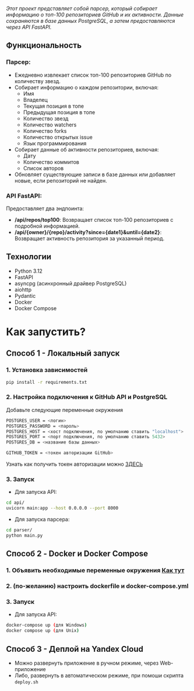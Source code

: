 _Этот проект представляет собой парсер, который собирает информацию о топ-100 репозиториев GitHub и их активности. Данные сохраняются в базе данных PostgreSQL, а затем предоставляются через API FastAPI._

## Функциональность

### Парсер:
- Ежедневно извлекает список топ-100 репозиториев GitHub по количеству звезд.
- Собирает информацию о каждом репозитории, включая:
  - Имя
  - Владелец
  - Текущая позиция в топе
  - Предыдущая позиция в топе
  - Количество звезд
  - Количество watchers
  - Количество forks
  - Количество открытых issue
  - Язык программирования
- Собирает данные об активности репозиториев, включая:
  - Дату
  - Количество коммитов
  - Список авторов
- Обновляет существующие записи в базе данных или добавляет новые, если репозиторий не найден.
### API FastAPI:
Предоставляет два эндпоинта:
- **/api/repos/top100**: Возвращает список топ-100 репозиториев с подробной информацией.
- **/api/{owner}/{repo}/activity?since={date1}&until={date2}**: Возвращает активность репозитория за указанный период.

## Технологии
- Python 3.12
- FastAPI
- asyncpg (асинхронный драйвер PostgreSQL)
- aiohttp
- Pydantic
- Docker
- Docker Compose
  
# Как запустить?
## Способ 1 - Локальный запуск
### 1. Установка зависимостей
```bash
pip install -r requirements.txt
```
### 2. Настройка подключения к GitHub API и PostgreSQL
Добавьте следующие переменные окружения
```bash
POSTGRES_USER = <логин>
POSTGRES_PASSWORD = <пароль>
POSTGRES_HOST = <хост подключения, по умолчанию ставить "localhost">
POSTGRES_PORT = <порт подключения, по умолчанию ставить 5432>
POSTGRES_DB = <название базы данных>

GITHUB_TOKEN = <токен авторизации GitHub>
```
Узнать как получить токен авторизации можно [ЗДЕСЬ](https://docs.github.com/ru/enterprise-cloud@latest/authentication/authenticating-with-saml-single-sign-on/authorizing-a-personal-access-token-for-use-with-saml-single-sign-on)

### 3. Запуск
+ Для запуска API:
```bash
cd api/
uvicorn main:app --host 0.0.0.0 --port 8000
```
+ Для запуска парсера:
```bash
cd parser/
python main.py
```

## Способ 2 - Docker и Docker Compose
### 1. Объявить необходимые переменные окружения [Как тут](2-настройка-подключения-к-github-api-и-postgresql)
### 2. (по-желанию) настроить dockerfile и docker-compose.yml
### 3. Запуск
+ Для запуска API:
```bash
docker-compose up (для Windows)
docker compose up (для Unix)
```

## Способ 3 - Деплой на Yandex Cloud
+ Можно развернуть приложение в ручном режиме, через Web-приложение
+ Либо, развернуть в автоматическом режиме, при помоши скрипта `deploy.sh`

